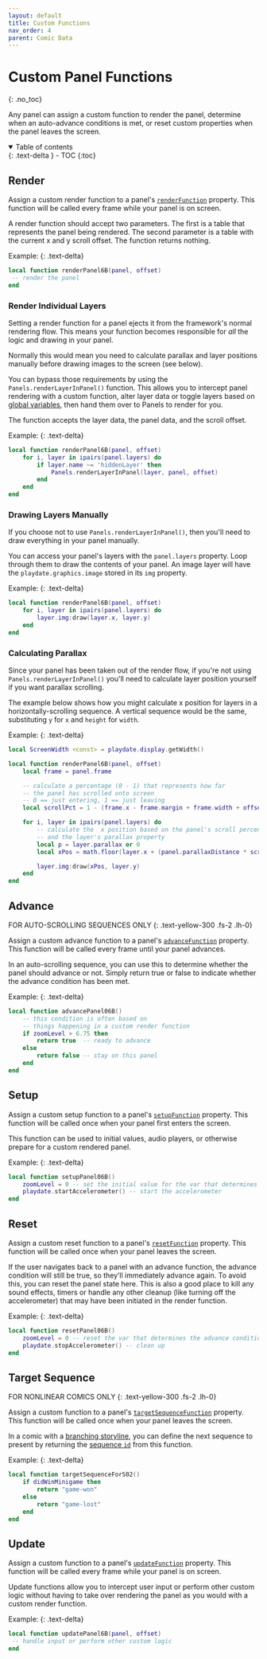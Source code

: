 ```yaml
---
layout: default
title: Custom Functions
nav_order: 4
parent: Comic Data
---
```


# Custom Panel Functions
{: .no_toc}

Any panel can assign a custom function to render the panel, determine when an auto-advance conditions is met, or reset custom properties when the panel leaves the screen.

<details open markdown="block">
  <summary>
    Table of contents
  </summary>
  {: .text-delta }
- TOC
{:toc}
</details>

## Render

Assign a custom render function to a panel's [`renderFunction`]({{site.baseurl}}/docs/comic-data/panels#renderfunction) property.
This function will be called every frame while your panel is on screen.

A render function should accept two parameters. The first is a table that represents the panel being rendered. The second parameter is a table with the current x and y scroll offset. The function returns nothing.

Example:
{: .text-delta}

```lua
local function renderPanel6B(panel, offset)
 -- render the panel
end
```

### Render Individual Layers

Setting a render function for a panel ejects it from the framework's normal rendering flow. This means your function becomes responsible for _all_ the logic and drawing in your panel.

Normally this would mean you need to calculate parallax and layer positions manually before drawing images to the screen (see below).

You can bypass those requirements by using the `Panels.renderLayerInPanel()` function. This allows you to intercept panel rendering with a custom function, alter layer data or toggle layers based on [global variables]({{site.baseurl}}/docs/comic-data/variables), then hand them over to Panels to render for you.

The function accepts the layer data, the panel data, and the scroll offset.

Example:
{: .text-delta}

```lua
local function renderPanel6B(panel, offset)
    for i, layer in ipairs(panel.layers) do
        if layer.name ~= 'hiddenLayer' then
            Panels.renderLayerInPanel(layer, panel, offset)
        end
    end
end
```

### Drawing Layers Manually

If you choose not to use `Panels.renderLayerInPanel()`, then you'll need to draw everything in your panel manually.

You can access your panel's layers with the `panel.layers` property. Loop through them to draw the contents of your panel. An image layer will have the `playdate.graphics.image` stored in its `img` property.

Example:
{: .text-delta}

```lua
local function renderPanel6B(panel, offset)
    for i, layer in ipairs(panel.layers) do
        layer.img:draw(layer.x, layer.y)
    end
end
```

### Calculating Parallax

Since your panel has been taken out of the render flow, if you're not using `Panels.renderLayerInPanel()` you'll need to calculate layer position yourself if you want parallax scrolling.

The example below shows how you might calculate x position for layers in a horizontally-scrolling sequence. A vertical sequence would be the same, substituting `y` for `x` and `height` for `width`.

Example:
{: .text-delta}

```lua
local ScreenWidth <const> = playdate.display.getWidth()

local function renderPanel6B(panel, offset)
    local frame = panel.frame

    -- calculate a percentage (0 - 1) that represents how far
    -- the panel has scrolled onto screen
    -- 0 == just entering, 1 == just leaving
    local scrollPct = 1 - (frame.x - frame.margin + frame.width + offset.x) / (ScreenWidth + frame.width)

    for i, layer in ipairs(panel.layers) do
        -- calculate the  x position based on the panel's scroll percentage
        -- and the layer's parallax property
        local p = layer.parallax or 0
        local xPos = math.floor(layer.x + (panel.parallaxDistance * scrollPct - panel.parallaxDistance/2) * p)

        layer.img:draw(xPos, layer.y)
    end
end


```

## Advance

FOR AUTO-SCROLLING SEQUENCES ONLY
{: .text-yellow-300 .fs-2 .lh-0}

Assign a custom advance function to a panel's [`advanceFunction`]({{site.baseurl}}/docs/comic-data/panels#advancefunction) property. This function will be called every frame until your panel advances.

In an auto-scrolling sequence, you can use this to determine whether the panel should advance or not. Simply return true or false to indicate whether the advance condition has been met.

Example:
{: .text-delta}

```lua
local function advancePanel06B()
    -- this condition is often based on
    -- things happening in a custom render function
    if zoomLevel > 6.75 then
        return true  -- ready to advance
    else
        return false -- stay on this panel
    end
end

```

## Setup

Assign a custom setup function to a panel's [`setupFunction`]({{site.baseurl}}/docs/comic-data/panels#setupfunction) property.
This function will be called once when your panel first enters the screen.

This function can be used to initial values, audio players, or otherwise prepare for a custom rendered panel.

Example:
{: .text-delta}

```lua
local function setupPanel06B()
    zoomLevel = 0 -- set the initial value for the var that determines the advance condition
    playdate.startAccelerometer() -- start the accelerometer
end
```

## Reset

Assign a custom reset function to a panel's [`resetFunction`]({{site.baseurl}}/docs/comic-data/panels#resetfunction) property.
This function will be called once when your panel leaves the screen.

If the user navigates back to a panel with an advance function, the advance condition will still be true, so they’ll immediately advance again. To avoid this, you can reset the panel state here. This is also a good place to kill any sound effects, timers or handle any other cleanup (like turning off the accelerometer) that may have been initiated in the render function.

Example:
{: .text-delta}

```lua
local function resetPanel06B()
    zoomLevel = 0 -- reset the var that determines the advance condition
    playdate.stopAccelerometer() -- clean up
end
```

## Target Sequence

FOR NONLINEAR COMICS ONLY
{: .text-yellow-300 .fs-2 .lh-0}

Assign a custom function to a panel's [`targetSequenceFunction`]({{site.baseurl}}/docs/comic-data/panels#targetsequencefunction) property.
This function will be called once when your panel leaves the screen.

In a comic with a [branching storyline]({{site.baseurl}}/docs/nonlinear-comics.html), you can define the next sequence to present by returning the [sequence `id`](/docs/comic-data/sequences.html#id) from this function.

Example:
{: .text-delta}

```lua
local function targetSequenceForS02()
    if didWinMinigame then
        return "game-won"
    else 
        return "game-lost"
    end
end
```

## Update 

Assign a custom function to a panel's [`updateFunction`]({{site.baseurl}}/docs/comic-data/panels#updatefunction) property.
This function will be called every frame while your panel is on screen.

Update functions allow you to intercept user input or perform other custom logic without having to take over rendering the panel as you would with a custom render function.

Example:
{: .text-delta}

```lua
local function updatePanel6B(panel, offset)
 -- handle input or perform other custom logic
end
```